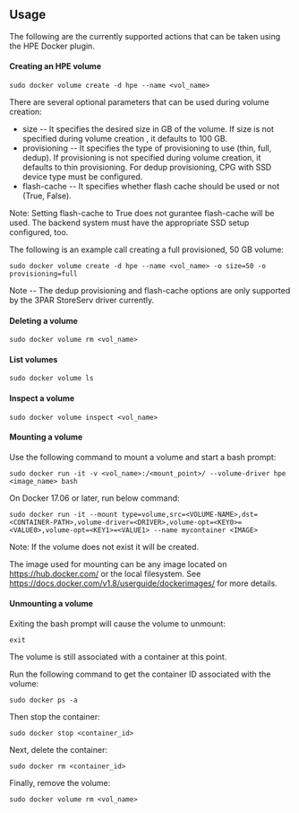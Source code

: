 ## Usage
The following are the currently supported actions that can be taken using the HPE Docker plugin.

#### Creating an HPE volume

```
sudo docker volume create -d hpe --name <vol_name>
```

There are several optional parameters that can be used during volume creation:

- size -- It specifies the desired size in GB of the volume. If size is not specified during volume creation , it defaults to 100 GB.
- provisioning -- It specifies the type of provisioning to use (thin, full, dedup). If provisioning is not specified during volume creation, it defaults to thin provisioning. For dedup provisioning, CPG with SSD device type must be configured.
- flash-cache -- It specifies whether flash cache should be used or not (True, False).

Note: Setting flash-cache to True does not gurantee flash-cache will be used. The backend system
must have the appropriate SSD setup configured, too.

The following is an example call creating a full provisioned, 50 GB volume:

```
sudo docker volume create -d hpe --name <vol_name> -o size=50 -o provisioning=full
```

Note -- The dedup provisioning and flash-cache options are only supported by the
3PAR StoreServ driver currently.

#### Deleting a volume

```
sudo docker volume rm <vol_name>
```

#### List volumes

```
sudo docker volume ls
```

#### Inspect a volume

```
sudo docker volume inspect <vol_name>
```

#### Mounting a volume

Use the following command to mount a volume and start a bash prompt:

```
sudo docker run -it -v <vol_name>:/<mount_point>/ --volume-driver hpe <image_name> bash
```

On Docker 17.06 or later, run below command:

```
sudo docker run -it --mount type=volume,src=<VOLUME-NAME>,dst=<CONTAINER-PATH>,volume-driver=<DRIVER>,volume-opt=<KEY0>=<VALUE0>,volume-opt=<KEY1>=<VALUE1> --name mycontainer <IMAGE>
```

Note: If the volume does not exist it will be created.

The image used for mounting can be any image located on https://hub.docker.com/ or
the local filesystem. See https://docs.docker.com/v1.8/userguide/dockerimages/
for more details. 

#### Unmounting a volume

Exiting the bash prompt will cause the volume to unmount:

```
exit
```

The volume is still associated with a container at this point.

Run the following command to get the container ID associated with the volume:

```
sudo docker ps -a
```

Then stop the container:

```
sudo docker stop <container_id>
```

Next, delete the container:

```
sudo docker rm <container_id>
```

Finally, remove the volume:

```
sudo docker volume rm <vol_name>
```
